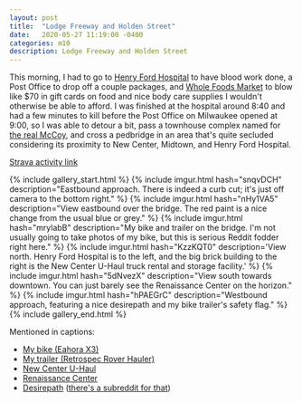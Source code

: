 ```yaml
---
layout: post
title:  "Lodge Freeway and Holden Street"
date:   2020-05-27 11:19:00 -0400
categories: m10
description: Lodge Freeway and Holden Street
---
```


This morning, I had to go to [Henry Ford Hospital](https://www.henryford.com/locations/henry-ford-hospital)
to have blood work done, a Post Office to drop off a couple packages, and 
[Whole Foods Market](https://www.wholefoodsmarket.com/stores/detroit) to blow 
like $70 in gift cards on food and nice body care supplies I wouldn't otherwise be 
able to afford. I was finished at the hospital around 8:40 and had a few minutes 
to kill before the Post Office on Milwaukee opened at 9:00, so I was able to 
detour a bit, pass a townhouse complex named for [the real McCoy](https://en.wikipedia.org/wiki/Elijah_McCoy), 
and cross a pedbridge in an area that's quite secluded considering 
its proximity to New Center, Midtown, and Henry Ford Hospital.

[Strava activity link](https://www.strava.com/activities/3519842508)

{% include gallery_start.html %}
{% include imgur.html 
  hash="snqvDCH" 
  description="Eastbound approach. There is indeed a curb cut; it's just off camera to the bottom right." %}
{% include imgur.html 
  hash="nHy1VA5" 
  description="View eastbound over the bridge. The red paint is a nice change from the usual blue or grey." %}
{% include imgur.html
  hash="mrylabB"
  description="My bike and trailer on the bridge. I'm not usually going to take photos of my bike, but this is serious Reddit fodder right here." %}
{% include imgur.html 
  hash="KzzKQT0"
  description='View north. Henry Ford Hospital is to the left, and the big brick building to the right is the New Center U-Haul truck rental and storage facility.' %}
{% include imgur.html 
  hash="5dNvezX" 
  description="View south towards downtown. You can just barely see the Renaissance Center on the horizon." %}
{% include imgur.html 
  hash="hPAEGrC" 
  description="Westbound approach, featuring a nice desirepath and my bike trailer's safety flag." %}
{% include gallery_end.html %}

<!-- fold -->

Mentioned in captions:

 * [My bike (Eahora X3)](https://www.eahoraebike.com/collections/eahora-folding-ebike/products/eahora-x3-e-pas-ebike)
 * [My trailer (Retrospec Rover Hauler)](https://retrospec.com/products/rover-hauler-cargo-foldable-bike-trailer)
 * [New Center U-Haul](https://www.uhaul.com/Locations/Truck-Rentals-near-Detroit-MI-48202/754024/)
 * [Renaissance Center](https://gmrencen.com/)
 * [Desirepath](https://en.wikipedia.org/wiki/Desire_path) ([there's a subreddit for that](https://www.reddit.com/r/DesirePath/))
